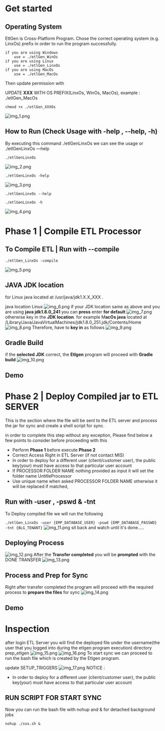 # Get started

## Operating System

EtlGen is Cross-Platform Program. Chose the correct operating system (e.g. LinxOs) prefix in order to run the program successfully.

```
if you are using Windows
	use = ./etlGen_WinOs
if you are using Linux
	use = ./etlGen_LinxOs
if you are using MacOs
	use = ./etlGen_MacOs

```

Then update permission with

UPDATE **XXX** WITH OS PREFIX(LinxOs, WinOs, MacOs), example :  ./etlGen_MacOs

```
chmod +x ./etlGen_XXXOs
```
![img_1.png](assets/img_1.png)
## How to Run (Check Usage with -help , --help, -h)

By executing this command ./etlGenLinxOs we can see the usage or ./etlGenLinxOs —help

```
./etlGenLinxOs
```
![img_2.png](assets/img_2.png)
```
./etlGenLinxOs -help
```
![img_3.png](assets/img_3.png)
```
./etlGenLinxOs --help
```

```
./etlGenLinxOs -h
```
![img_4.png](assets/img_4.png)
# Phase 1 | Compile ETL Processor

## To Compile ETL | Run with --compile

```
./etlGen_LinxOs -compile
```
![img_5.png](assets/img_5.png)
## JAVA JDK location

for Linux java located at /usr/java/jdk1.X.X_XXX .

java location Linux
![img_6.png](assets/img_6.png)
if your JDK location same as above and you are using **java jdk1.8.0_241** you can **press** enter **for default**
![img_7.png](assets/img_7.png)
otherwise key in the **JDK location**. for example M**acOs java** located at /Library/Java/JavaVirtualMachines/jdk1.8.0_251.jdk/Contents/Home
![img_8.png](assets/img_8.png)
Therefore, have to **key in** as follows
![img_9.png](assets/img_9.png)
## Gradle Build

if the **selected JDK** correct, the **Etlgen** program will proceed with **Gradle build**
![img_10.png](assets/img_10.png)
## Demo

# Phase 2 | Deploy Compiled jar to ETL SERVER

This is the section where the file will be sent to the ETL server and process the jar for sync and create a shell script for sync.

in order to complete this step without any exception, Please find below a few points to consider before proceeding with this

- Perform **Phase 1** before execute **Phase 2**
- Correct Access Right in ETL Server (if not contact MIS)
- In order to deploy for a different user (client/customer user), the public key(your) must have access to that particular user account
- If PROCESSOR FOLDER NAME nothing provided as input it will set the folder name UntitleProcessor
- Use unique name when asked PROCESSOR FOLDER NAME otherwise it will be replaced if matched,

## Run with -user , -pswd & -tnt

To Deploy compiled file we will run the following

`./etlGen_LinxOs -user {EMP_DATABASE_USER} -pswd {EMP_DATABASE_PASSWD} -tnt {BLG_TENANT}`
![img_11.png](assets/img_11.png)
sit back and watch until it's done…..

## Deploying Process
![img_12.png](assets/img_12.png)
After the **Transfer completed** you will be **prompted** with the DONE TRANSFER
![img_13.png](assets/img_13.png)
## Process and Prep for Sync

Right after transfer completed the program will proceed with the required process to **prepare the files** for sync
![img_14.png](assets/img_14.png)
## Demo

# Inspection

after login ETL Server you will find the deployed file under the username(the user that you logged into during the etlgen program execution) directory prep_etlgen
![img_15.png](assets/img_15.png)
![img_16.png](assets/img_16.png)
To start sync we can proceed to run the bash file which is created by the Etlgen program.

update SETUP_TRIGGERS
![img_17.png](assets/img_17.png)
NOTICE :

- In order to deploy for a different user (client/customer user), the public key(your) must have access to that particular user account

## RUN SCRIPT FOR START SYNC

Now you can run the bash file with nohup and & for detached background jobs

```
nohup ./xxx.sh &
```
